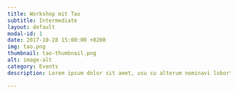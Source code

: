 ```yaml
---
title: Workshop mit Tao
subtitle: Intermediate
layout: default
modal-id: 1
date: 2017-10-28 15:00:00 +0200
img: tao.png
thumbnail: tao-thumbnail.png
alt: image-alt
category: Events
description: Lorem ipsum dolor sit amet, usu cu alterum nominavi lobortis. At duo novum diceret. Tantas apeirian vix et, usu sanctus postulant inciderint ut, populo diceret necessitatibus in vim. Cu eum dicam feugiat noluisse.

---
```

